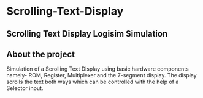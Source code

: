 # Scrolling-Text-Display

## Scrolling Text Display Logisim Simulation

## About the project
Simulation of a Scrolling Text Display using basic hardware components namely- ROM, Register, Multiplexer and the 7-segment display. The display scrolls the text both ways which can be controlled with the help of a Selector input.

